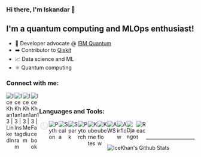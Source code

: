 ### Hi there, I'm Iskandar 👋

## I'm a quantum computing and MLOps enthusiast!
- 📐 Developer advocate @ [IBM Quantum][ibm]
- ➡️ Contributor to [Qiskit][qiskit]
- 📈 Data science and ML
- ⚛️ Quantum computing

### Connect with me:

[<img align="left" alt="IceKhan13 | LinkedIn" width="22px" src="https://cdn.jsdelivr.net/npm/simple-icons@v3/icons/linkedin.svg" />][linkedin]
[<img align="left" alt="IceKhan13 | Instagram" width="22px" src="https://cdn.jsdelivr.net/npm/simple-icons@v3/icons/instagram.svg" />][instagram]
[<img align="left" alt="IceKhan13 | Medium" width="22px" src="https://cdn.jsdelivr.net/npm/simple-icons@v3/icons/medium.svg" />][medium]
[<img align="left" alt="IceKhan13 | Facebook" width="22px" src="https://cdn.jsdelivr.net/npm/simple-icons@v3/icons/facebook.svg" />][facebook]

<br />

### Languages and Tools:

<img align="left" alt="Qiskit" width="26px" src="https://raw.githubusercontent.com/AkashGutha/Qiskit-Snippets/master/assets/qiskit.gif" />
<img align="left" alt="Python" width="26px" src="https://cdn3.iconfinder.com/data/icons/logos-and-brands-adobe/512/267_Python-512.png" />
<img align="left" alt="Scala" width="26px" src="https://cdn.iconscout.com/icon/free/png-256/scala-226059.png" />
<img align="left" alt="Spark" width="26px" src="https://upload.wikimedia.org/wikipedia/commons/f/f3/Apache_Spark_logo.svg" />
<img align="left" alt="Pytorch" width="26px" src="https://static.nvidiagrid.net/ngc/containers/pytorch-logo-light.png" />
<img align="left" alt="Kubernetes" width="26px" src="https://sdtimes.com/wp-content/uploads/2017/12/21_d3cvM_400x400.png" />
<img align="left" alt="Kubeflow" width="26px" src="https://www.kubeflow.org/docs/images/logos/Pipeline.png" />
<img align="left" alt="AWS" width="26px" src="https://cdn2.iconfinder.com/data/icons/amazon-aws-stencils/100/Non-Service_Specific_copy__AWS_Cloud-512.png" />
<img align="left" alt="Airflow" width="26px" src="https://miro.medium.com/max/1080/1*t1oDj6glJBSSHhqJZJxJOA.png" />
<img align="left" alt="Django" width="26px" src="https://cdn.iconscout.com/icon/free/png-256/django-1-282754.png" />
<img align="left" alt="React" width="26px" src="https://cdn2.iconfinder.com/data/icons/designer-skills/128/react-512.png" />



<br />
<br />

---


<img align="left" alt="IceKhan's Github Stats" src="https://github-readme-stats.codestackr.vercel.app/api?username=IceKhan13&show_icons=true&hide_border=true" />

[ibm]: https://www.ibm.com/quantum-computing/developers
[qiskit]: https://qiskit.org/
[instagram]: https://www.instagram.com/icekhan13/
[linkedin]: https://www.linkedin.com/in/icekhan/
[medium]: https://medium.com/@iskandarsitdikov
[facebook]: https://www.facebook.com/iskandar.sitdikov/
